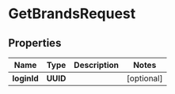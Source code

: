 

# GetBrandsRequest


## Properties

| Name | Type | Description | Notes |
|------------ | ------------- | ------------- | -------------|
|**loginId** | **UUID** |  |  [optional] |



